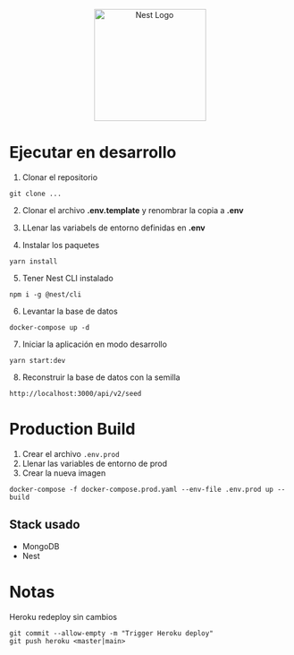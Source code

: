 <p align="center">
  <a href="http://nestjs.com/" target="blank"><img src="https://nestjs.com/img/logo-small.svg" width="200" alt="Nest Logo" /></a>
</p>

# Ejecutar en desarrollo

1. Clonar el repositorio
```
git clone ...
```

2. Clonar el archivo __.env.template__ y renombrar la copia a __.env__

3. LLenar las variabels de entorno definidas en  __.env__

4. Instalar los paquetes
```
yarn install
```

5. Tener Nest CLI instalado
```
npm i -g @nest/cli
```

6. Levantar la base de datos
```
docker-compose up -d
```

7. Iniciar la aplicación en modo desarrollo
```
yarn start:dev
```

8. Reconstruir la base de datos con la semilla
```
http://localhost:3000/api/v2/seed
```

# Production Build
1. Crear el archivo ```.env.prod```
2. Llenar las variables de entorno de prod
3. Crear la nueva imagen

```
docker-compose -f docker-compose.prod.yaml --env-file .env.prod up --build
```
 


## Stack usado
* MongoDB
* Nest

# Notas
Heroku redeploy sin cambios
```
git commit --allow-empty -m "Trigger Heroku deploy"
git push heroku <master|main>
```